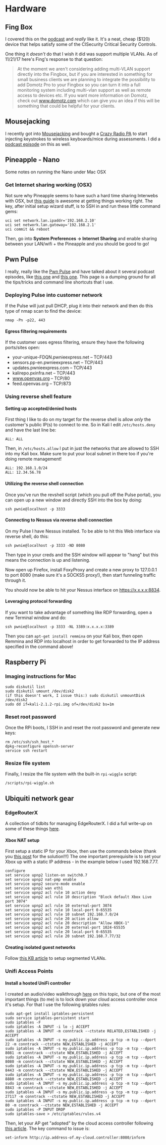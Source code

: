 # Hardware

## Fing Box
I covered this on the [podcast](https://7ms.us/7ms-285-the-quest-for-critical-security-controls-part-2/) and *really* like it.  It's a neat, cheap ($120) device that helps satisfy some of the CISecurity Critical Security Controls.

One thing it *doesn't* do that I wish it did was support multiple VLANs.  As of 11/21/17 here's Fing's response to that question:

>At the moment we aren't considering adding multi-VLAN support directly into the Fingbox, but if you are interested in something for small business clients we are planning to integrate the possibility to add Domotz Pro to your Fingbox so you can turn it into a full monitoring system including multi-vlan support as well as remote access to devices etc. If you want more information on Domotz, check out www.domotz.com which can give you an idea if this will be something that could be helpful for your clients.

## Mousejacking
I recently got into [Mousejacking](https://www.mousejack.com/) and bought a [Crazy Radio PA](https://www.amazon.com/SeeedStudio-Crazyradio-2-4Ghz-Dongle-Antenna-x/dp/B00VYA3A2U) to start injecting keystrokes to wireless keyboards/mice during assessments.  I did a [podcast episode](https://7ms.us/7ms-355-mousejacking/) on this as well.

## Pineapple - Nano
Some notes on running the Nano under Mac OSX

### Get Internet sharing working (OSX)
Not sure why Pineapple seems to have such a hard time sharing Interwebs with OSX, but [this guide](http://j2abro.blogspot.com/2016/07/configuring-wifi-pineapple-nano-on-mac.html) is awesome at getting things working right.  The key, after initial setup wizard stuff, is to SSH in and run these little command gems:

````
uci set network.lan.ipaddr='192.168.2.10'
uci set network.lan.gateway='192.168.2.1'
uci commit && reboot
````

Then, go into **System Preferences -> Internet Sharing** and enable sharing between your LAN/wifi + the Pineapple and you should be good to go!

## Pwn Pulse
I really, really like the [Pwn Pulse](https://www.pwnieexpress.com/products/pulse-device-detection) and have talked about it several podcast episodes, like [this one](https://7ms.us/7ms-255-pwnpro-101/) and [this one](https://7ms.us/7ms-260-pwnpro-101-part-2/).  This page is a dumping ground for all the tips/tricks and command line shortcuts that I use.

### Deploying Pulse into customer network
If the Pulse will just pull DHCP, plug it into their network and then do this type of nmap scan to find the device:

`nmap -Pn -p22, 443`

#### Egress filtering requirements
If the customer uses egress filtering, ensure they have the following ports/sites open:

* your-unique-FDQN.pwnieexpress.net – TCP/443
* sensors.pp-en.pwnieexpress.net – TCP/443
* updates.pwnieexpress.com – TCP/443
* kalirepo.pxinfra.net – TCP/443
* www.openvas.org – TCP/80
* feed.openvas.org – TCP/873

### Using reverse shell feature

#### Setting up accepted/denied hosts
First thing I like to do on my target for the reverse shell is allow *only* the customer's public IP(s) to connect to me.  So in Kali I edit `/etc/hosts.deny` and have the last line be:

`ALL: ALL`

Then, in `/etc/hosts.allow` I put in just the networks that are allowed to SSH into my Kali box.  Make sure to put your local subnet in there too if you're doing remote management!

````
ALL: 192.168.1.0/24
ALL: 12.34.56.78
````

#### Utilizing the reverse shell connection
Once you've run the revshell script (which you pull off the Pulse portal), you can open up a new window and directly SSH into the box by doing:

`ssh pwnie@localhost -p 3333`

#### Connecting to Nessus via reverse shell connection
On my Pulse I have Nessus installed.  To be able to hit this Web interface via reverse shell, do this:

`ssh pwnie@localhost -p 3333 -ND 8080`

Then type in your creds and the SSH window will appear to "hang" but this means the connection is up and listening.  

Now open up Firefox, install FoxyProxy and create a new proxy to 127.0.0.1 to port 8080 (make sure it's a SOCKS5 proxy!), then start funneling traffic through it.

You should now be able to hit your Nessus interface on https://x.x.x.x:8834.

#### Leveraging protocol forwarding
If you want to take advantage of something like RDP forwarding, open a new Terminal window and do:

`ssh pwnie@localhost -p 3333 -NL 3389:x.x.x.x:3389 `

Then you can `apt-get install remmina` on your Kali box, then open Remmina and RDP into localhost in order to get forwarded to the IP address specified in the command above!

## Raspberry Pi

### Imaging instructions for Mac

    sudo diskutil list
    sudo diskutil umount /dev/disk2
    (if this doesn't work, I issue this:) sudo diskutil unmountDisk /dev/disk2
    sudo dd if=kali-2.1.2-rpi.img of=/dev/disk2 bs=1m

### Reset root password
Once the RPi boots, I SSH in and reset the root password and generate new keys:

    rm /etc/ssh/ssh_host_*
    dpkg-reconfigure openssh-server
    service ssh restart

### Resize file system

Finally, I resize the file system with the built-in `rpi-wiggle` script:

    /scripts/rpi-wiggle.sh

## Ubiquiti network gear

### EdgeRouterX
A collection of tidbits for managing EdgeRouterX.  I did a full write-up on some of these things [here](https://7ms.us/7ms-217-installing-ubiquiti-edgerouter-x-and-ap-part-2/).

#### Xbox NAT setup
First setup a static IP for your Xbox, then use the commands below (thank you [this post](https://community.ubnt.com/t5/EdgeMAX/Xbox-1-Strict-NAT-problem/td-p/1371769/page/2) for the solution!!!) The one important prerequisite is to set your Xbox up with a static IP address - in the example below I used 192.168.7.77.

    configure
    set service upnp2 listen-on switch0.7
    set service upnp2 nat-pmp enable
    set service upnp2 secure-mode enable
    set service upnp2 wan eth1
    set service upnp2 acl rule 10 action deny
    set service upnp2 acl rule 10 description "Block default Xbox Live port 3074"
    set service upnp2 acl rule 10 external-port 3074
    set service upnp2 acl rule 10 local-port 0-65535
    set service upnp2 acl rule 10 subnet 192.168.7.0/24
    set service upnp2 acl rule 20 action allow
    set service upnp2 acl rule 20 description "Allow XBOX-1"
    set service upnp2 acl rule 20 external-port 1024-65535
    set service upnp2 acl rule 20 local-port 0-65535
    set service upnp2 acl rule 20 subnet 192.168.7.77/32

#### Creating isolated guest networks
Follow [this KB article](https://help.ubnt.com/hc/en-us/articles/218889067-EdgeMAX-How-to-Protect-a-Guest-Network-on-EdgeRouter) to setup segmented VLANs.

### Unifi Access Points

#### Install a hosted UniFi controller
I created an audio/video walkthrough [here](https://7ms.us/7ms-220-installing-ubiquiti-edgerouter-x-and-ap-part-3/) on this topic, but one of the most important things (to me) is to lock down your cloud access controller once it's setup.  For that I use the following iptables rules:

    sudo apt-get install iptables-persistent
    sudo service iptables-persistent start
    sudo iptables -F
    sudo iptables -A INPUT -i lo -j ACCEPT
    sudo iptables -A INPUT -m conntrack --ctstate RELATED,ESTABLISHED -j ACCEPT
    sudo iptables -A INPUT -s my.public.ip.address -p tcp -m tcp --dport 22 -m conntrack --ctstate NEW,ESTABLISHED -j ACCEPT
    sudo iptables -A INPUT -s my.public.ip.address -p tcp -m tcp --dport 8081 -m conntrack --ctstate NEW,ESTABLISHED -j ACCEPT
    sudo iptables -A INPUT -s my.public.ip.address -p tcp -m tcp --dport 8080 -m conntrack --ctstate NEW,ESTABLISHED -j ACCEPT
    sudo iptables -A INPUT -s my.public.ip.address -p tcp -m tcp --dport 8443 -m conntrack --ctstate NEW,ESTABLISHED -j ACCEPT
    sudo iptables -A INPUT -s my.public.ip.address -p tcp -m tcp --dport 8880 -m conntrack --ctstate NEW,ESTABLISHED -j ACCEPT
    sudo iptables -A INPUT -s my.public.ip.address -p tcp -m tcp --dport 8843 -m conntrack --ctstate NEW,ESTABLISHED -j ACCEPT
    sudo iptables -A INPUT -s my.public.ip.address -p tcp -m tcp --dport 27117 -m conntrack --ctstate NEW,ESTABLISHED -j ACCEPT
    sudo iptables -A INPUT -s my.public.ip.address -p tcp -m tcp --dport 80 -m conntrack --ctstate NEW,ESTABLISHED -j ACCEPT
    sudo iptables -P INPUT DROP
    sudo iptables-save > /etc/iptables/rules.v4

Then, let your AP get "adopted" by the cloud access controller following [this article](https://community.ubnt.com/t5/UniFi-Routing-Switching/USG-cloud-controller/td-p/1156708).  The key command to issue is:

    set-inform http://ip.address-of.my-cloud.controller:8080/inform
